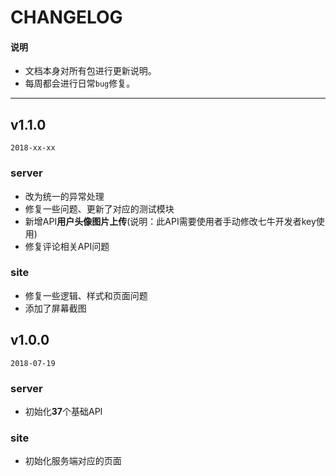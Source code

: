 # CHANGELOG

#### 说明

  * 文档本身对所有包进行更新说明。
  * 每周都会进行日常`bug`修复。

---

## v1.1.0

`2018-xx-xx`

### server

  - 改为统一的异常处理
  - 修复一些问题、更新了对应的测试模块
  - 新增API**用户头像图片上传**(说明：此API需要使用者手动修改七牛开发者key使用)
  - 修复评论相关API问题

### site

  - 修复一些逻辑、样式和页面问题
  - 添加了屏幕截图

## v1.0.0

`2018-07-19`

### server

  - 初始化**37**个基础API

### site

  - 初始化服务端对应的页面
